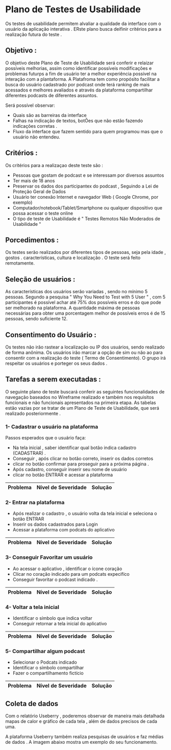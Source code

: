 # Plano de Testes de Usabilidade

Os testes de usabilidade permitem alvaliar a qualidade da interface com o usuário da aplicação  interativa . 
ERste plano busca deifinir critérios para a realização futura do teste . 

## Objetivo : 

O  objetivo deste Plano de Teste de Usabilidade será conferir e relaizar possíveis melhorias, assim como identificar possíveis modificações e problemas futurps a fim de usuário ter a melhor experiência possível na interação com a plantaforma. A Platafroma tem como propósito facilitar a busca do usuário cadastrado por podcast onde terá ranking de mais acessados e melhores avaliados e através da plataforma compartilhar diferentes podcasts de diferentes assuntos. 

Será possível observar: 
* Quais são as barreiras da interface
* Falhas na indicação de textos, botÕes que não estão fazendo indicações corretas .
* Fluxo da interface que fazem sentido para quem programou mas que o usuário não entendeu. 


## Critérios : 

Os critérios para a realizaçao deste teste são : 

* Pessoas que gostam de podcast e se interessam por diversos assuntos 
* Ter mais de 18 anos
* Preservar os dados dos participantex do podcast , Seguindo a Lei de Proteção Geral de Dados 
* Usuário ter conexão Internet e navegador Web ( Google Chrome, por exemplo)
* Computador/notebook/Tablet/Smartphone ou qualquer dispositivo que possa acessar o teste online 
* O tipo de teste de Usabilidade é " Testes Remotos Não Moderados de Usabilidade "

## Porcedimentos :

Os testes serão realizados por diferentes tipos de pessoas, seja pela idade , gostos . características, cultura e localização . O teste será feito remotamente.

## Seleção de usuários : 

As características dos usuários serão variadas , sendo no mínimo 5 pessoas. Segundo a pesquisa " Why You Need to Test with 5 User " , com 5 participantes é possível achar até 75% dos possíveis erros e do que pode ser melhorado na plataforma. A quantidade máxima de pessoas necessárias para obter uma porcentagem melhor de possíveis erros é de 15  pessoas, sendo suficiente 12. 

## Consentimento do Usuário : 

Os testes não irão rastear a localização ou IP dos usuários, sendo realizado de forma anônima. Os usuários irão marcar a opção de sim ou não ao para consentir com a realização do teste ( Termo de Consentimento). O grupo irá respeitar os usuários e porteger os seus dados . 

## Tarefas a serem executadas : 


O seguinte plano de teste buscará conferir as seguintes funcionalidades de navegação baseados no Wireframe realizado e também nos requisitos funcionais e não funcionais apresentados na primeira etapa. As tabelas estão vazias por se tratar de um Plano de Teste de Usabilidade, que será realizado posteriormente . 

### 1- Cadastrar o usuário na plataforma 

Passos esperados que o usuário faça: 

* Na tela inicial , saber identificar qual botão indica cadastro (CADASTRAR) . 
* Conseguir , após clicar no botão correto, inserir os dados corretos 
* clicar no botão confirmar para proseguir para a próxima página . 
* Após cadastro, conseguir inserir seu nome de usuário 
* clicar no botão ENTRAR e acessar a plataforma

|Problema|Nível de Severidade|Solução|
|-------|-------------------|-------|


### 2- Entrar na plataforma 

* Após realizar o cadastro , o usuário volta da tela inicial e seleciona o botão ENTRAR
* Inserir os dados cadastrados para Login 
* Acessar a plataforma com podcats do aplicativo 

|Problema|Nível de Severidade|Solução|
|-------|-------------------|-------|


### 3- Conseguir Favoritar um usuário 

* Ao acessar o aplicativo , identificar o ícone coração 
* Clicar no coração indicado para um podcats expecifíco
* Conseguir favoritar o podcast indicado .

|Problema|Nível de Severidade|Solução|
|-------|-------------------|-------|



### 4- Voltar a tela inicial 

 * Identificar o símbolo que indica voltar
 * Conseguir retornar a tela inicial do aplicativo 

 |Problema|Nível de Severidade|Solução|
|-------|-------------------|-------|



 ### 5- Compartilhar algum podcast 

 * Selecionar o Podcats indicado 
 * Identificar o símbolo compartilhar
 * Fazer o compartilhamento fictício 

|Problema|Nível de Severidade|Solução|
|-------|-------------------|-------|

## Coleta de dados 

Com o relatório Useberry , poderemos observar de maneira mais detalhada mapas de calor e gráfico de cada tela , além de dados precisos de cada uma. 

A plataforma Useberry também realiza pesquisas de usuários e faz médias de dados . A imagem abaixo mostra um exemplo do seu funcionamento. 




